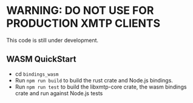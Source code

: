 # WARNING: DO NOT USE FOR PRODUCTION XMTP CLIENTS

This code is still under development.

## WASM QuickStart

- cd `bindings_wasm`
- Run `npm run build` to build the rust crate and Node.js bindings.
- Run `npm run test` to build the libxmtp-core crate, the wasm bindings crate and run against Node.js tests
